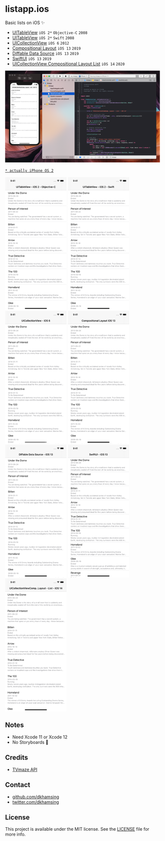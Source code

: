 # listapp.ios

Basic lists on iOS :sparkles:

- [UITableView](0-uitableview-objectivec/) `iOS 2*` `Objective-C` `2008`
- [UITableView](1-uitableview-swift/) `iOS 2*` `Swift` `2008`
- [UICollectionView](2-uicollectionview/) `iOS 6` `2012`
- [Compositional Layout](3-compositional-layout/) `iOS 13` `2019`
- [Diffable Data Source](4-diffable-data-source/) `iOS 13` `2019`
- [SwiftUI](5-swiftui/) `iOS 13` `2019`
- [UICollectionView Compositional Layout List](6-uicollectionview-compositional-layout-list) `iOS 14` `2020`

<img src=images/1.png width=600>

[`* actually iPhone OS 2`](https://en.wikipedia.org/wiki/IPhone_OS_2)

<img src=images/ios2-objectivec.png width=200> <img src=images/ios2-swift.png width=200> <img src=images/ios6.png width=200> <img src=images/ios13-a.png width=200> <img src=images/ios13-b.png width=200> <img src=images/ios13-c.png width=200> <img src=images/ios14.png width=200>

## Notes

- Need Xcode 11 or Xcode 12
- No Storyboards :no_good:

## Credits

- [TVmaze API](http://www.tvmaze.com/api)

## Contact

- [github.com/dkhamsing](https://github.com/dkhamsing)
- [twitter.com/dkhamsing](https://twitter.com/dkhamsing)

## License

This project is available under the MIT license. See the [LICENSE](LICENSE) file for more info.
